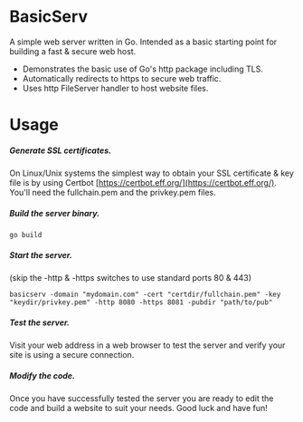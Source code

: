 # BasicServ
A simple web server written in Go. Intended as a basic starting point for building a fast & secure web host.
* Demonstrates the basic use of Go's http package including TLS.
* Automatically redirects to https to secure web traffic.
* Uses http FileServer handler to host website files.

# Usage

##### Generate SSL certificates.
On Linux/Unix systems the simplest way to obtain your SSL certificate & key file is by using Certbot
[https://certbot.eff.org/](https://certbot.eff.org/). You'll need the fullchain.pem and the privkey.pem files.

##### Build the server binary.
```
go build
```

##### Start the server.
(skip the -http & -https switches to use standard ports 80 & 443)
```
basicserv -domain "mydomain.com" -cert "certdir/fullchain.pem" -key "keydir/privkey.pem" -http 8080 -https 8081 -pubdir "path/to/pub"
```

##### Test the server.
Visit your web address in a web browser to test the server and verify your site is using a secure connection.

##### Modify the code.
Once you have successfully tested the server you are ready to edit the code and build a website to suit your needs. Good luck and have fun!